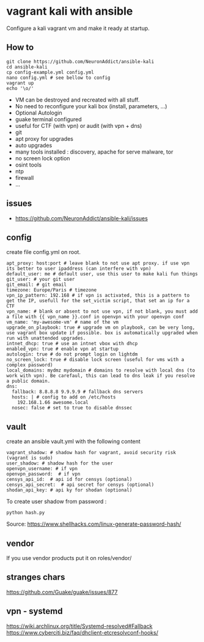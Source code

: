 # vagrant kali with ansible

Configure a kali vagrant vm and make it ready at startup.

## How to

```
git clone https://github.com/NeuronAddict/ansible-kali
cd ansible-kali
cp config-example.yml config.yml
nano config.yml # see bellow to config
vagrant up
echo '\o/'
```

- VM can be destroyed and recreated with all stuff.
- No need to reconfigure your kali box (install, parameters, ...)
- Optional Autologin
- guake terminal configured
- useful for CTF (with vpn) or audit (with vpn + dns)
- git
- apt proxy for upgrades 
- auto upgrades
- many tools installed : discovery, apache for serve malware, tor
- no screen lock option
- osint tools
- ntp
- firewall
- ...

## issues

- https://github.com/NeuronAddict/ansible-kali/issues


## config

create file config.yml on root.

```
apt_proxy: host:port # leave blank to not use apt proxy. if use vpn its better to user ipaddress (can interfere with vpn)
default_user: me # default user, use this user to make kali fun things
git_user: # your git user
git_email: # git email
timezone: Europe/Paris # timezone
vpn_ip_pattern: 192.168 # if vpn is activated, this is a pattern to get the IP, usefull for the set_victim script, that set an ip for a CTF
vpn_name: # blank or absent to not use vpn, if not blank, you must add a file with {{ vpn_name }}.conf in openvpn with your openvpn conf
vm_name: 'my-awesome-vm' # name of the vm
upgrade_on_playbook: true # upgrade vm on playbook, can be very long, use vagrant box update if possible. box is automatically upgraded when run with unattended upgrades.
intnet_dhcp: true # use an intnet vbox with dhcp
enabled_vpn: true # enable vpn at startup
autologin: true # do not prompt login on lightdm
no_screen_lock: true # disable lock screen (useful for vms with a complex password)
local_domains: mydmz mydomain # domains to resolve with local dns (to work with vpn). Be carefaul, this can lead to dns leak if you resolve a public domain.
dns:
  fallback: 8.8.8.8 9.9.9.9 # fallback dns servers
  hosts: | # config to add on /etc/hosts
    192.168.1.66 awesome.local
  nosec: false # set to true to disable dnssec
```

## vault

create an ansible vault.yml with the following content
```
vagrant_shadow: # shadow hash for vagrant, avoid security risk (vagrant is sudo)
user_shadow: # shadow hash for the user
openvpn_username: # if vpn
openvpn_password:  # if vpn
censys_api_id:  # api id for censys (optional)
censys_api_secret:  # api secret for censys (optional)
shodan_api_key: # api ky for shodan (optional)
```

To create user shadow from password :

```
python hash.py
```

Source: https://www.shellhacks.com/linux-generate-password-hash/

## vendor

If you use vendor products put it on roles/vendor/

## stranges chars

https://github.com/Guake/guake/issues/877

## vpn - systemd
https://wiki.archlinux.org/title/Systemd-resolved#Fallback
https://www.cyberciti.biz/faq/dhclient-etcresolvconf-hooks/
